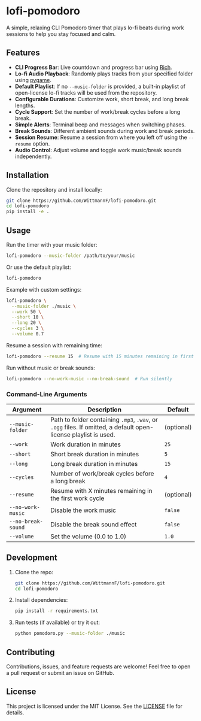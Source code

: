 # lofi-pomodoro

A simple, relaxing CLI Pomodoro timer that plays lo-fi beats during work sessions to help you stay focused and calm.

## Features

* **CLI Progress Bar**: Live countdown and progress bar using [Rich](https://github.com/Textualize/rich).
* **Lo-fi Audio Playback**: Randomly plays tracks from your specified folder using [pygame](https://www.pygame.org/).
* **Default Playlist**: If no `--music-folder` is provided, a built-in playlist of open-license lo-fi tracks will be used from the repository.
* **Configurable Durations**: Customize work, short break, and long break lengths.
* **Cycle Support**: Set the number of work/break cycles before a long break.
* **Simple Alerts**: Terminal beep and messages when switching phases.
* **Break Sounds**: Different ambient sounds during work and break periods.
* **Session Resume**: Resume a session from where you left off using the `--resume` option.
* **Audio Control**: Adjust volume and toggle work music/break sounds independently.

## Installation

Clone the repository and install locally:

```bash
git clone https://github.com/WittmannF/lofi-pomodoro.git
cd lofi-pomodoro
pip install -e .
```

## Usage

Run the timer with your music folder:

```bash
lofi-pomodoro --music-folder /path/to/your/music
```

Or use the default playlist:

```bash
lofi-pomodoro
```

Example with custom settings:

```bash
lofi-pomodoro \
  --music-folder ./music \
  --work 50 \
  --short 10 \
  --long 20 \
  --cycles 3 \
  --volume 0.7
```

Resume a session with remaining time:

```bash
lofi-pomodoro --resume 15  # Resume with 15 minutes remaining in first work cycle
```

Run without music or break sounds:

```bash
lofi-pomodoro --no-work-music --no-break-sound  # Run silently
```

### Command-Line Arguments

| Argument           | Description                                                                                                     | Default    |
| ------------------ | --------------------------------------------------------------------------------------------------------------- | ---------- |
| `--music-folder`   | Path to folder containing `.mp3`, `.wav`, or `.ogg` files. If omitted, a default open-license playlist is used. | (optional) |
| `--work`           | Work duration in minutes                                                                                        | `25`       |
| `--short`          | Short break duration in minutes                                                                                 | `5`        |
| `--long`           | Long break duration in minutes                                                                                  | `15`       |
| `--cycles`         | Number of work/break cycles before a long break                                                                 | `4`        |
| `--resume`         | Resume with X minutes remaining in the first work cycle                                                         | (optional) |
| `--no-work-music`  | Disable the work music                                                                                          | `false`    |
| `--no-break-sound` | Disable the break sound effect                                                                                  | `false`    |
| `--volume`         | Set the volume (0.0 to 1.0)                                                                                     | `1.0`      |

## Development

1. Clone the repo:

   ```bash
   git clone https://github.com/WittmannF/lofi-pomodoro.git
   cd lofi-pomodoro
   ```
2. Install dependencies:

   ```bash
   pip install -r requirements.txt
   ```
3. Run tests (if available) or try it out:

   ```bash
   python pomodoro.py --music-folder ./music
   ```

## Contributing

Contributions, issues, and feature requests are welcome! Feel free to open a pull request or submit an issue on GitHub.

## License

This project is licensed under the MIT License. See the [LICENSE](LICENSE) file for details.
